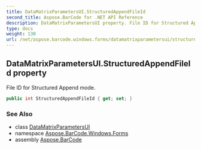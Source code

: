 ```yaml
---
title: DataMatrixParametersUI.StructuredAppendFileId
second_title: Aspose.BarCode for .NET API Reference
description: DataMatrixParametersUI property. File ID for Structured Append mode
type: docs
weight: 130
url: /net/aspose.barcode.windows.forms/datamatrixparametersui/structuredappendfileid/
---
```

## DataMatrixParametersUI.StructuredAppendFileId property

File ID for Structured Append mode.

```csharp
public int StructuredAppendFileId { get; set; }
```

### See Also

* class [DataMatrixParametersUI](../)
* namespace [Aspose.BarCode.Windows.Forms](../../datamatrixparametersui/)
* assembly [Aspose.BarCode](../../../)


